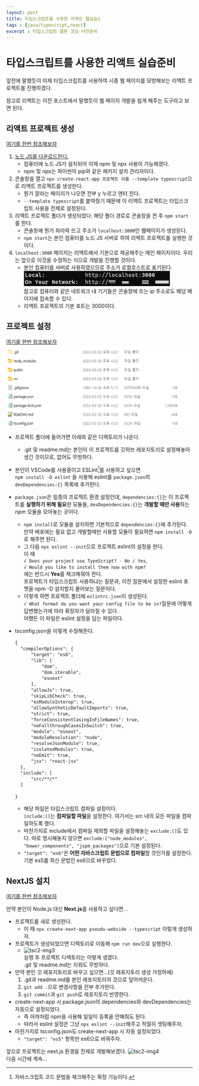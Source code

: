 ```yaml
---
layout: post
title: 타입스크립트를 사용한 리액트 웹실습1
tags : [java/typescript,react]
excerpt : 타입스크립트 클론 코딩-사전준비
---
```


# 타입스크립트를 사용한 리액트 실습준비

앞전에 말했듯이 이제 타입스크립트를 사용하여 시중 웹 페이지를 모방해보는 리액트 프로젝트를 진행하겠다.  

참고로 리액트는 이전 포스트에서 말했듯이 웹 페이지 개발을 쉽게 해주는 도구라고 보면 된다.

## 리액트 프로젝트 생성

[여기를 한번 참조해보자](https://ko.reactjs.org/docs/getting-started.html)  

1. [노드 JS를 다운로드한다.](https://nodejs.org/ko/)
   * 컴퓨터에 노드 JS가 설치되어 이제 npm 및 npx 사용이 가능해졌다.
   * npm 및 npx는 파이썬의 pip와 같은 패키지 설치 관리자이다.
2. 콘솔창을 열고 ```npx create-react-app 프로젝트 이름 --template typescript```으로 리액트 프로젝트를 생성한다.
   * 뭔가 깔라는 페이지가 나오면 전부 y 누르고 엔터 친다.
   * ```--template typescript```를 붙여줬기 때문에 이 리액트 프로젝트는 타입스크립트 사용을 전제로 설정된다.
3. 리액트 프로젝트 폴더가 생성되었다. 해당 폴더 경로로 콘솔창을 켠 후 ```npm start```를 한다.
   * 콘솔창에 뭔가 좌라락 뜨고 주소가 ```localhost:3000```인 웹페이지가 생성된다.
   * ```npm start```는 본인 컴퓨터를 노드 JS 서버로 하여 리액트 프로젝트를 실행한 것이다.
4. ```localhost:3000``` 페이지는 리액트에서 기본으로 제공해주는 메인 페이지이다. 우리는 앞으로 이것을 수정하는 식으로 개발을 진행할 것이다.
   * 본인 컴퓨터를 서버로 사용하였으므로 주소가 로컬호스트로 표기된다.  
   ![tsc2-img1](/images/posts/typescript2-img1.png)  
   참고로 컴퓨터와 같은 네트워크 내 기기들은 콘솔창에 뜨는 ip 주소로도 해당 페이지에 접속할 수 있다.
   * 리액트 프로젝트의 기본 포트는 3000이다.

## 프로젝트 설정

[여기를 한번 참조해보자](https://create-react-app.dev/docs/adding-typescript/)
![tsc2-img2](/images/posts/typescript2-img2.png)  

* 프로젝트 폴더에 들어가면 아래와 같은 디렉토리가 나온다.
  * .git 및 readme.md는 본인이 이 프로젝트를 깃허브 레포지토리로 설정해놓아 생긴 것이므로, 없어도 무방하다.
* 본인이 VSCode를 사용중이고 ESLint[^1]를 사용하고 싶으면  
  ```npm install -D eslint```
  을 사용해 eslint를 ```package.json```의 ```devDependencies:{}``` 목록에 추가한다.
* ```package.json```은 일종의 프로젝트 환경 설정인데, ```dependencies:{}```는 이 프로젝트를 **실행하기 위해 필요**한 모듈들, ```devDependencies:{}```는 **개발할 때만 사용**하는 npm 모듈을 모아놓는 곳이다.
  * ```npm install```로 모듈을 설치하면 기본적으로 ```dependencies:{}```에 추가된다. 만약 배포에는 필요 없고 개발할때만 사용할 모듈이 필요하면 ```npm install -D```로 해주면 된다.
  * 그 다음 ```npx eslint --init```으로 프로젝트 eslint의 설정을 한다.  
  이 때  
  ```√ Does your project use TypeScript? · No / Yes```,  
  ```√ Would you like to install them now with npm?```  
  에는 반드시 **Yes**를 체크해줘야 한다.  
  프로젝트가 타입스크립트 사용하냐는 질문과, 이전 질문에서 설정한 eslint 포맷을 npm -D 설치할지 물어보는 질문이다.  
  * 이렇게 하면 프로젝트 폴더에 ```eslintrc.json```이 생성된다.  
  ```√ What format do you want your config file to be in?```질문에 어떻게 답변했는가에 따라 확장자가 달라질 수 있다.  
  어쨌든 이 파일은 eslint 설정을 담는 파일이다.
* tsconfig.json을 이렇게 수정해준다.
  ```
  {
    "compilerOptions": {
        "target": "es6",
        "lib": [
            "dom",
            "dom.iterable",
            "esnext"
        ],
        "allowJs": true,
        "skipLibCheck": true,
        "esModuleInterop": true,
        "allowSyntheticDefaultImports": true,
        "strict": true,
        "forceConsistentCasingInFileNames": true,
        "noFallthroughCasesInSwitch": true,
        "module": "esnext",
        "moduleResolution": "node",
        "resolveJsonModule": true,
        "isolatedModules": true,
        "noEmit": true,
        "jsx": "react-jsx"
    },
    "include": [
        "src/**/*"
    ]

  }
  ```

  * 해당 파일은 타입스크립트 컴파일 설정이다.  
  ```include:[]```는 **컴파일할 파일**을 설정한다. 여기서는 src 내의 모든 파일을 컴파일하도록 했다.
  * 마찬가지로 include에서 컴파일 제외할 파일을 설정해놓는 ```exclude:[]```도 있다. 따로 명시해놓지 않으면 ```exclude:["node_modules", "bower_components", "jspm_packages"]```으로 기본 설정된다.
  * ```"target": "es6"```은 **어떤 자바스크립트 문법으로 컴파일**할 것인가를 설정한다. 기본 es5를 최신 문법인 es6으로 바꾸었다.

## NextJS 설치

[여기를 한번 참조해보자](https://nextjs.org/docs/api-reference/create-next-app)

만약 본인이 Node.js 대신 **Next.js**를 사용하고 싶다면...  

* 프로젝트를 새로 생성한다.
  * 이 때 ```npx create-next-app pseudo-webside --typescript``` 이렇게 생성하자.
* 프로젝트가 생성되었으면 디렉토리로 이동해 ```npm run dev```으로 실행한다.
  * ![tsc2-img3](/images/posts/typescript2-img3.png)  
    실행 후 프로젝트 디렉토리는 이렇게 생겼다.  
    .git 및 readme.md는 지워도 무방하다.
* 만약 본인 깃 레포지토리로 바꾸고 싶으면...(깃 레포지토리 생성 가정하에)
    1. .git과 readme.md를 본인 레포지토리의 것으로 덮어씌운다.
    2. ```git add .```으로 변경사항을 전부 추가한다.
    3. ```git commit```과 ```git push```로 레포지토리 반영한다.
* create-next-app 시 package.json의 dependencies와 devDependencies는 자동으로 설정되었다.
  * 즉 아까처럼 npm을 사용해 일일이 등록을 안해줘도 된다.
  * 따라서 eslint 설정은 그냥 ```npx eslint --init```해주고 적절히 셋팅해주자.
* 마찬가지로 tsconfig.json도 create-next-app 시 자동 설정되었다.
  * ```"target": "es5"``` 항목만 es6으로 바꿔주자.

앞으로 프로젝트는 next.js 환경을 전제로 개발해보겠다.
![tsc2-img4](/images/posts/typescript2-img4.png)  
다음 시간에 계속...

[^1]: 자바스크립트 코드 문법을 체크해주는 확장 기능이다.